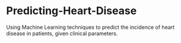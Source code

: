 # Predicting-Heart-Disease
Using Machine Learning techniques to predict the incidence of heart disease in patients, given clinical parameters.
